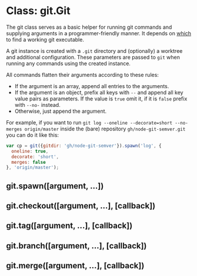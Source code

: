 # Class: git.Git

The git class serves as a basic helper for running git commands and supplying
arguments in a programmer-friendly manner. It depends on
[which](https://www.npmjs.org/package/which) to find a working git executable.

A git instance is created with a `.git` directory and (optionally) a worktree
and additional configuration. These parameters are passed to `git` when
running any commands using the created instance.

All commands flatten their arguments according to these rules:

- If the argument is an array, append all entries to the arguments.
- If the argument is an object, prefix all keys with `--` and append all
  key value pairs as parameters. If the value is `true` omit it, if it
  is `false` prefix with `--no-` instead.
- Otherwise, just append the argument.

For example, if you want to run
`git log --oneline --decorate=short --no-merges origin/master` inside the
(bare) repository `gh/node-git-semver.git` you can do it like this:

```javascript
var cp = git({gitdir: 'gh/node-git-semver'}).spawn('log', {
  oneline: true,
  decorate: 'short',
  merges: false
}, 'origin/master');
```

## git.spawn([argument, ...])

## git.checkout([argument, ...], [callback])

## git.tag([argument, ...], [callback])

## git.branch([argument, ...], [callback])

## git.merge([argument, ...], [callback])

